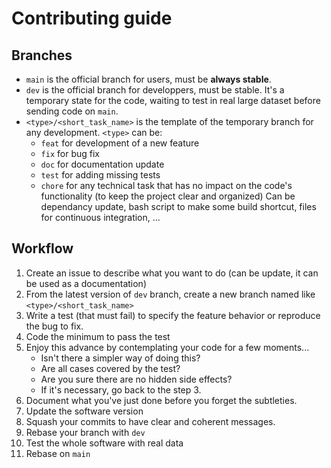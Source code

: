 # Contributing guide

## Branches

- `main` is the official branch for users, must be **always stable**.
- `dev` is the official branch for developpers, must be stable. It's a temporary state for the code, waiting to test in real large dataset before sending code on `main`.
- `<type>/<short_task_name>` is the template of the temporary branch for any development. `<type>` can be:
    - `feat` for development of a new feature
    - `fix` for bug fix
    - `doc` for documentation update
    - `test` for adding missing tests
    - `chore` for any technical task that has no impact on the code's functionality (to keep the project clear and organized)
        Can be dependancy update, bash script to make some build shortcut, files for continuous integration, ...

## Workflow

1. Create an issue to describe what you want to do (can be update, it can be used as a documentation)
2. From the latest version of `dev` branch, create a new branch named like `<type>/<short_task_name>`
3. Write a test (that must fail) to specify the feature behavior or reproduce the bug to fix.
4. Code the minimum to pass the test
5. Enjoy this advance by contemplating your code for a few moments... 
    - Isn't there a simpler way of doing this? 
    - Are all cases covered by the test? 
    - Are you sure there are no hidden side effects?
    - If it's necessary, go back to the step 3.
6. Document what you've just done before you forget the subtleties.
7. Update the software version
8. Squash your commits to have clear and coherent messages.
9. Rebase your branch with `dev`
10. Test the whole software with real data
11. Rebase on `main`